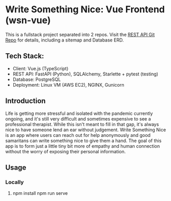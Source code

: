 # Write Something Nice: Vue Frontend (wsn-vue)

This is a fullstack project separated into 2 repos.
Visit the [REST API Git Repo](https://github.com/derekdkim/write-something-nice-api) for details, including a sitemap and Database ERD.

## Tech Stack:

- Client: Vue.js (TypeScript)
- REST API: FastAPI (Python), SQLAlchemy, Starlette + pytest (testing)
- Database: PostgreSQL
- Deployment: Linux VM (AWS EC2), NGINX, Gunicorn

## Introduction

Life is getting more stressful and isolated with the pandemic currently ongoing, and it's still very difficult and sometimes expensive to see a professional therapist. While this isn't meant to fill in that gap, it's always nice to have someone lend an ear without judgement. Write Something Nice is an app where users can reach out for help anonymously and good samaritans can write something nice to give them a hand. The goal of this app is to form just a little tiny bit more of empathy and human connection without the worry of exposing their personal information.

## Usage

### Locally

1. npm install
npm run serve
